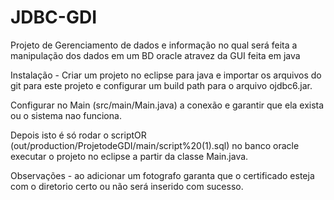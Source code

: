 # JDBC-GDI
Projeto de Gerenciamento de dados e informação no qual será feita a manipulação dos dados em um BD oracle atravez da GUI feita em java


Instalação - Criar um projeto no eclipse para java e importar os arquivos do git para este projeto e configurar um build path para o arquivo ojdbc6.jar.

Configurar no Main (src/main/Main.java) a conexão e garantir que ela exista ou o sistema nao funciona.

Depois isto é só rodar o scriptOR (out/production/ProjetodeGDI/main/script%20(1).sql) no banco oracle executar o projeto no eclipse a partir da classe Main.java.

Observações - ao adicionar um fotografo garanta que o certificado esteja com o diretorio certo ou não será inserido com sucesso.
